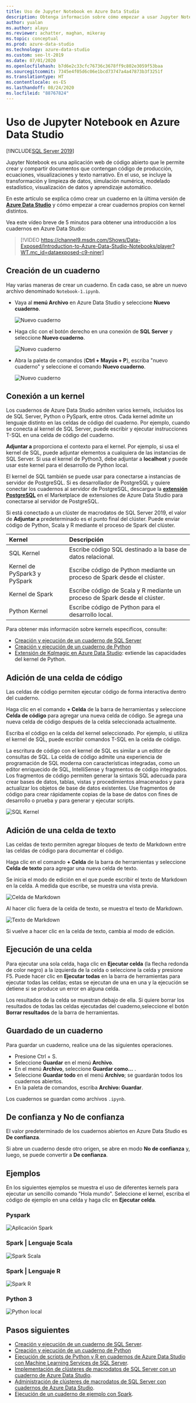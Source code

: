 ```yaml
---
title: Uso de Jupyter Notebook en Azure Data Studio
description: Obtenga información sobre cómo empezar a usar Jupyter Notebook en Azure Data Studio.
author: yualan
ms.author: alayu
ms.reviewer: achatter, maghan, mikeray
ms.topic: conceptual
ms.prod: azure-data-studio
ms.technology: azure-data-studio
ms.custom: seo-lt-2019
ms.date: 07/01/2020
ms.openlocfilehash: b7d6e2c33cfc76736c3678ff9c802e3059f53baa
ms.sourcegitcommit: 7345e4f05d6c06e1bcd73747a4a47873b3f3251f
ms.translationtype: HT
ms.contentlocale: es-ES
ms.lasthandoff: 08/24/2020
ms.locfileid: "88767824"
---
```

# <a name="use-jupyter-notebooks-in-azure-data-studio"></a>Uso de Jupyter Notebook en Azure Data Studio

[!INCLUDE[SQL Server 2019](../includes/applies-to-version/sqlserver2019.md)]

Jupyter Notebook es una aplicación web de código abierto que le permite crear y compartir documentos que contengan código de producción, ecuaciones, visualizaciones y texto narrativo. En el uso, se incluye la transformación y limpieza de datos, simulación numérica, modelado estadístico, visualización de datos y aprendizaje automático.

En este artículo se explica cómo crear un cuaderno en la última versión de [**Azure Data Studio**](./download-azure-data-studio.md?view=sql-server-ver15) y cómo empezar a crear cuadernos propios con kernel distintos.

Vea este vídeo breve de 5 minutos para obtener una introducción a los cuadernos en Azure Data Studio:

> [!VIDEO https://channel9.msdn.com/Shows/Data-Exposed/Introduction-to-Azure-Data-Studio-Notebooks/player?WT.mc_id=dataexposed-c9-niner]

## <a name="create-a-notebook"></a>Creación de un cuaderno

Hay varias maneras de crear un cuaderno. En cada caso, se abre un nuevo archivo denominado `Notebook-1.ipynb`.

- Vaya al **menú Archivo** en Azure Data Studio y seleccione **Nuevo cuaderno**.

  ![Nuevo cuaderno](media/notebooks-guidance/file-new-notebook.png)

- Haga clic con el botón derecho en una conexión de **SQL Server** y seleccione **Nuevo cuaderno**.

  ![Nuevo cuaderno](media/notebooks-guidance/server-new-notebook.png)

- Abra la paleta de comandos (**Ctrl + Mayús + P**), escriba "nuevo cuaderno" y seleccione el comando **Nuevo cuaderno**.

  ![Nuevo cuaderno](media/notebooks-guidance/command-palette-new-notebook.png)

## <a name="connect-to-a-kernel"></a>Conexión a un kernel

Los cuadernos de Azure Data Studio admiten varios kernels, incluidos los de SQL Server, Python o PySpark, entre otros. Cada kernel admite un lenguaje distinto en las celdas de código del cuaderno. Por ejemplo, cuando se conecta al kernel de SQL Server, puede escribir y ejecutar instrucciones T-SQL en una celda de código del cuaderno.

**Adjuntar a** proporciona el contexto para el kernel. Por ejemplo, si usa el kernel de SQL, puede adjuntar elementos a cualquiera de las instancias de SQL Server.
Si usa el kernel de Python3, debe adjuntar a **localhost** y puede usar este kernel para el desarrollo de Python local.

El kernel de SQL también se puede usar para conectarse a instancias de servidor de PostgreSQL. Si es desarrollador de PostgreSQL y quiere conectar los cuadernos al servidor de PostgreSQL, descargue la [**extensión PostgreSQL**](./postgres-extension.md) en el Marketplace de extensiones de Azure Data Studio para conectarse al servidor de PostgreSQL.

Si está conectado a un clúster de macrodatos de SQL Server 2019, el valor de **Adjuntar a** predeterminado es el punto final del clúster. Puede enviar código de Python, Scala y R mediante el proceso de Spark del clúster.

| Kernel                      | Descripción                                                  |
|:----------------------------|:-------------------------------------------------------------|
| SQL Kernel                  | Escribe código SQL destinado a la base de datos relacional.         |
| Kernel de PySpark3 y PySpark | Escribe código de Python mediante un proceso de Spark desde el clúster.      |
| Kernel de Spark                | Escribe código de Scala y R mediante un proceso de Spark desde el clúster. |
| Python Kernel               | Escribe código de Python para el desarrollo local.                     |

Para obtener más información sobre kernels específicos, consulte:

- [Creación y ejecución de un cuaderno de SQL Server](notebooks-tutorial-sql-kernel.md)
- [Creación y ejecución de un cuaderno de Python](notebooks-tutorial-python-kernel.md)
- [Extensión de Kqlmagic en Azure Data Studio](notebooks-kqlmagic.md): extiende las capacidades del kernel de Python.

## <a name="add-a-code-cell"></a>Adición de una celda de código

Las celdas de código permiten ejecutar código de forma interactiva dentro del cuaderno.

Haga clic en el comando **+ Celda** de la barra de herramientas y seleccione **Celda de código** para agregar una nueva celda de código. Se agrega una nueva celda de código después de la celda seleccionada actualmente.

Escriba el código en la celda del kernel seleccionado. Por ejemplo, si utiliza el kernel de SQL, puede escribir comandos T-SQL en la celda de código.

La escritura de código con el kernel de SQL es similar a un editor de consultas de SQL. La celda de código admite una experiencia de programación de SQL moderna con características integradas, como un editor enriquecido de SQL, IntelliSense y fragmentos de código integrados. Los fragmentos de código permiten generar la sintaxis SQL adecuada para crear bases de datos, tablas, vistas y procedimientos almacenados y para actualizar los objetos de base de datos existentes. Use fragmentos de código para crear rápidamente copias de la base de datos con fines de desarrollo o prueba y para generar y ejecutar scripts.

![SQL Kernel](media/notebooks-guidance/intellisense-code-cell.png)

## <a name="add-a-text-cell"></a>Adición de una celda de texto

Las celdas de texto permiten agregar bloques de texto de Markdown entre las celdas de código para documentar el código.

Haga clic en el comando **+ Celda** de la barra de herramientas y seleccione **Celda de texto** para agregar una nueva celda de texto.

Se inicia el modo de edición en el que puede escribir el texto de Markdown en la celda. A medida que escribe, se muestra una vista previa.

![Celda de Markdown](media/notebooks-guidance/notebook-markdown-cell.png)

Al hacer clic fuera de la celda de texto, se muestra el texto de Markdown.

![Texto de Markdown](media/notebooks-guidance/notebook-markdown-preview.png)

Si vuelve a hacer clic en la celda de texto, cambia al modo de edición.

## <a name="run-a-cell"></a>Ejecución de una celda

Para ejecutar una sola celda, haga clic en **Ejecutar celda** (la flecha redonda de color negro) a la izquierda de la celda o seleccione la celda y presione F5. Puede hacer clic en **Ejecutar todas** en la barra de herramientas para ejecutar todas las celdas; estas se ejecutan de una en una y la ejecución se detiene si se produce un error en alguna celda.

Los resultados de la celda se muestran debajo de ella. Si quiere borrar los resultados de todas las celdas ejecutadas del cuaderno,seleccione el botón **Borrar resultados** de la barra de herramientas.

## <a name="save-a-notebook"></a>Guardado de un cuaderno

Para guardar un cuaderno, realice una de las siguientes operaciones.

- Presione Ctrl + S.
- Seleccione **Guardar** en el menú **Archivo**.
- En el menú **Archivo**, seleccione **Guardar como...** .
- Seleccione **Guardar todo** en el menú **Archivo**; se guardarán todos los cuadernos abiertos.
- En la paleta de comandos, escriba **Archivo: Guardar**.

Los cuadernos se guardan como archivos `.ipynb`.

## <a name="trusted-and-non-trusted"></a>De confianza y No de confianza

El valor predeterminado de los cuadernos abiertos en Azure Data Studio es **De confianza**.

Si abre un cuaderno desde otro origen, se abre en modo **No de confianza** y, luego, se puede convertir a **De confianza**.

## <a name="examples"></a>Ejemplos

En los siguientes ejemplos se muestra el uso de diferentes kernels para ejecutar un sencillo comando "Hola mundo". Seleccione el kernel, escriba el código de ejemplo en una celda y haga clic en **Ejecutar celda**.

### <a name="pyspark"></a>Pyspark

![Aplicación Spark](media/notebooks-guidance/pyspark.png)

### <a name="spark--scala-language"></a>Spark | Lenguaje Scala

![Spark Scala](media/notebooks-guidance/spark-scala.png)

### <a name="spark--r-language"></a>Spark | Lenguaje R

![Spark R](media/notebooks-guidance/spark-r.png)

### <a name="python-3"></a>Python 3

![Python local](media/notebooks-guidance/local-python.png)

## <a name="next-steps"></a>Pasos siguientes

- [Creación y ejecución de un cuaderno de SQL Server](notebooks-tutorial-sql-kernel.md).
- [Creación y ejecución de un cuaderno de Python](notebooks-tutorial-python-kernel.md)
- [Ejecución de scripts de Python y R en cuadernos de Azure Data Studio con Machine Learning Services de SQL Server](../machine-learning/install/sql-machine-learning-azure-data-studio.md).
- [Implementación de clústeres de macrodatos de SQL Server con un cuaderno de Azure Data Studio](../big-data-cluster/notebooks-deploy.md).
- [Administración de clústeres de macrodatos de SQL Server con cuadernos de Azure Data Studio](../big-data-cluster/notebooks-manage-bdc.md).
- [Ejecución de un cuaderno de ejemplo con Spark](../big-data-cluster/notebooks-tutorial-spark.md).